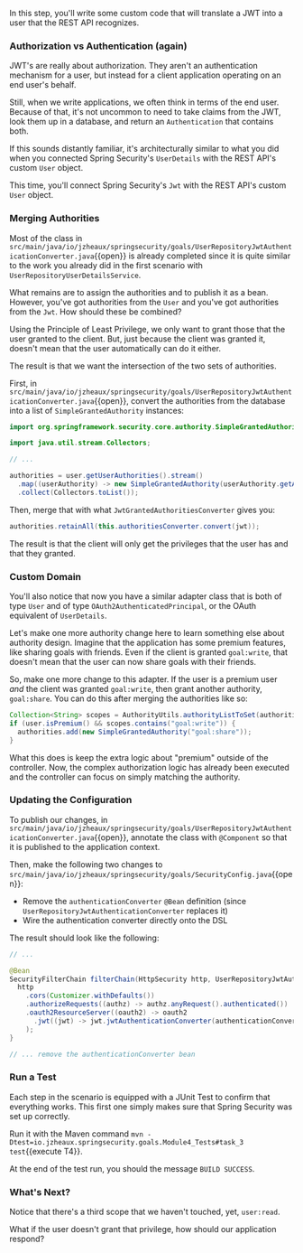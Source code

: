 In this step, you'll write some custom code that will translate a JWT into a user that the REST API recognizes.

### Authorization vs Authentication (again)

JWT's are really about authorization.
They aren't an authentication mechanism for a user, but instead for a client application operating on an end user's behalf.

Still, when we write applications, we often think in terms of the end user.
Because of that, it's not uncommon to need to take claims from the JWT, look them up in a database, and return an `Authentication` that contains both.

If this sounds distantly familiar, it's architecturally similar to what you did when you connected Spring Security's `UserDetails` with the REST API's custom `User` object.

This time, you'll connect Spring Security's `Jwt` with the REST API's custom `User` object.

### Merging Authorities

Most of the class in `src/main/java/io/jzheaux/springsecurity/goals/UserRepositoryJwtAuthenticationConverter.java`{{open}} is already completed since it is quite similar to the work you already did in the first scenario with `UserRepositoryUserDetailsService`.

What remains are to assign the authorities and to publish it as a bean.
However, you've got authorities from the `User` and you've got authorities from the `Jwt`.
How should these be combined?

Using the Principle of Least Privilege, we only want to grant those that the user granted to the client.
But, just because the client was granted it, doesn't mean that the user automatically can do it either.

The result is that we want the intersection of the two sets of authorities.

First, in `src/main/java/io/jzheaux/springsecurity/goals/UserRepositoryJwtAuthenticationConverter.java`{{open}}, convert the authorities from the database into a list of `SimpleGrantedAuthority` instances:

```java
import org.springframework.security.core.authority.SimpleGrantedAuthority;

import java.util.stream.Collectors;

// ... 

authorities = user.getUserAuthorities().stream()
  .map((userAuthority) -> new SimpleGrantedAuthority(userAuthority.getAuthority()))
  .collect(Collectors.toList());
```

Then, merge that with what `JwtGrantedAuthoritiesConverter` gives you:

```java
authorities.retainAll(this.authoritiesConverter.convert(jwt));
```

The result is that the client will only get the privileges that the user has and that they granted.


### Custom Domain

You'll also notice that now you have a similar adapter class that is both of type `User` and of type `OAuth2AuthenticatedPrincipal`, or the OAuth equivalent of `UserDetails`.

Let's make one more authority change here to learn something else about authority design.
Imagine that the application has some premium features, like sharing goals with friends.
Even if the client is granted `goal:write`, that doesn't mean that the user can now share goals with their friends.

So, make one more change to this adapter.
If the user is a premium user *and* the client was granted `goal:write`, then grant another authority, `goal:share`.
You can do this after merging the authorities like so:

```java
Collection<String> scopes = AuthorityUtils.authorityListToSet(authorities);
if (user.isPremium() && scopes.contains("goal:write")) {
  authorities.add(new SimpleGrantedAuthority("goal:share"));
}
```

What this does is keep the extra logic about "premium" outside of the controller.
Now, the complex authorization logic has already been executed and the controller can focus on simply matching the authority.

### Updating the Configuration

To publish our changes, in `src/main/java/io/jzheaux/springsecurity/goals/UserRepositoryJwtAuthenticationConverter.java`{{open}}, annotate the class with `@Component` so that it is published to the application context.

Then, make the following two changes to `src/main/java/io/jzheaux/springsecurity/goals/SecurityConfig.java`{{open}}:

* Remove the `authenticationConverter` `@Bean` definition (since `UserRepositoryJwtAuthenticationConverter` replaces it)
* Wire the authentication converter directly onto the DSL

The result should look like the following:

```java
// ...

@Bean
SecurityFilterChain filterChain(HttpSecurity http, UserRepositoryJwtAuthenticationConverter authenticationConverter) throws Exception {
  http
    .cors(Customizer.withDefaults())
    .authorizeRequests((authz) -> authz.anyRequest().authenticated())
    .oauth2ResourceServer((oauth2) -> oauth2
      .jwt((jwt) -> jwt.jwtAuthenticationConverter(authenticationConverter))
    );
}

// ... remove the authenticationConverter bean
```

### Run a Test

Each step in the scenario is equipped with a JUnit Test to confirm that everything works.
This first one simply makes sure that Spring Security was set up correctly.

Run it with the Maven command `mvn -Dtest=io.jzheaux.springsecurity.goals.Module4_Tests#task_3 test`{{execute T4}}.

At the end of the test run, you should the message `BUILD SUCCESS`.

### What's Next?

Notice that there's a third scope that we haven't touched, yet, `user:read`.

What if the user doesn't grant that privilege, how should our application respond?
